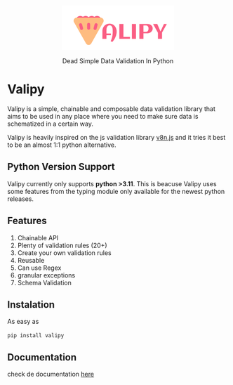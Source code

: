 <div style="text-align:center">
<img src='docs/LOGO.png'/>
<p>Dead Simple Data Validation In Python</p>
</div>

# Valipy

Valipy is a simple, chainable and composable data validation library that aims to be used in any place where you need to make sure data is schematized in a certain way.

Valipy is heavily inspired on the js validation library [v8n.js](https://github.com/imbrn/v8n) and it tries it best to be an almost 1:1 python alternative.

## Python Version Support

Valipy currently only supports **python >3.11**. This is beacuse Valipy uses some features from the typing module only available for the newest python releases.

## Features

1. Chainable API
2. Plenty of validation rules  (20+)
3. Create your own validation rules
4. Reusable
5. Can use Regex
6. granular exceptions
7. Schema Validation

## Instalation

As easy as

`pip install valipy`

## Documentation

check de documentation [here](https://dynamic-parfait-94cabc.netlify.app/#/)
